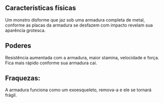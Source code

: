 ## Características físicas

Um monstro disforme que jaz sob uma armadura completa de metal, conforme as placas da armadura se desfazem com impacto revelam sua aparência grotesca.

## Poderes

Resistência aumentada com a armadura, maior stamina, velocidade e força. Fica mais rápido conforme sua armadura cai.
  
## Fraquezas: 

A armadura funciona como um exoesqueleto, remova-a e ele se tornará frágil.